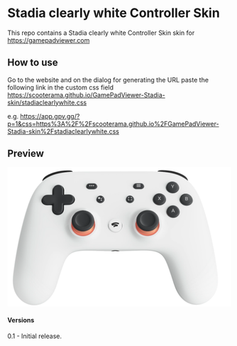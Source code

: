 # Stadia clearly white Controller Skin

This repo contains a Stadia clearly white Controller Skin skin for https://gamepadviewer.com

## How to use

Go to the website and on the dialog for generating the URL paste the following link in the custom css field  
https://scooterama.github.io/GamePadViewer-Stadia-skin/stadiaclearlywhite.css

e.g. https://app.gpv.gg/?p=1&css=https%3A%2F%2Fscooterama.github.io%2FGamePadViewer-Stadia-skin%2Fstadiaclearlywhite.css

## Preview

![Alt text](preview.png?raw=true "Preview")

#### Versions

0.1 - Initial release.
